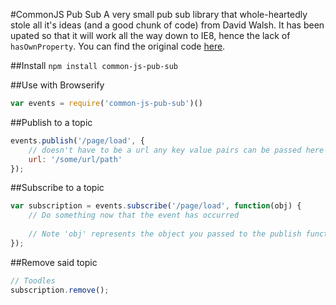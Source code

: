 #CommonJS Pub Sub
A very small pub sub library that whole-heartedly stole all it's ideas (and a good chunk of code) from David Walsh. It has been upated so that it will work all the way down to IE8, hence the lack of ```hasOwnProperty```. You can find the original code [here](http://davidwalsh.name/pubsub-javascript).

##Install
```npm install common-js-pub-sub```

##Use with Browserify
```javascript
var events = require('common-js-pub-sub')()
```

##Publish to a topic
```javascript
events.publish('/page/load', {
	// doesn't have to be a url any key value pairs can be passed here
	url: '/some/url/path'
});
```

##Subscribe to a topic
```javascript
var subscription = events.subscribe('/page/load', function(obj) {
	// Do something now that the event has occurred
	
	// Note 'obj' represents the object you passed to the publish function
});
```

##Remove said topic
```javascript
// Toodles
subscription.remove();
```